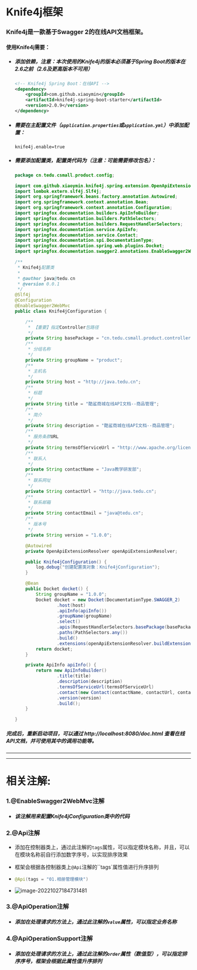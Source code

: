 # Knife4j框架

### Knife4j是一款基于Swagger 2的在线API文档框架。

#### 使用Knife4j需要：

- ##### 添加依赖，注意：本次使用的Knife4j的版本必须基于Spring Boot的版本在2.6之前（2.6及更高版本不可用）

  ```xml
  <!-- Knife4j Spring Boot：在线API -->
  <dependency>
      <groupId>com.github.xiaoymin</groupId>
      <artifactId>knife4j-spring-boot-starter</artifactId>
      <version>2.0.9</version>
  </dependency>
  ```

- ##### 需要在主配置文件（`application.properties`或`application.yml`）中添加配置：

  ```properties
  knife4j.enable=true
  ```

- ##### 需要添加配置类，配置类代码为（注意：可能需要修改包名）：

  ```java
  package cn.tedu.csmall.product.config;
  
  import com.github.xiaoymin.knife4j.spring.extension.OpenApiExtensionResolver;
  import lombok.extern.slf4j.Slf4j;
  import org.springframework.beans.factory.annotation.Autowired;
  import org.springframework.context.annotation.Bean;
  import org.springframework.context.annotation.Configuration;
  import springfox.documentation.builders.ApiInfoBuilder;
  import springfox.documentation.builders.PathSelectors;
  import springfox.documentation.builders.RequestHandlerSelectors;
  import springfox.documentation.service.ApiInfo;
  import springfox.documentation.service.Contact;
  import springfox.documentation.spi.DocumentationType;
  import springfox.documentation.spring.web.plugins.Docket;
  import springfox.documentation.swagger2.annotations.EnableSwagger2WebMvc;
  
  /**
   * Knife4j配置类
   *
   * @author java@tedu.cn
   * @version 0.0.1
   */
  @Slf4j
  @Configuration
  @EnableSwagger2WebMvc
  public class Knife4jConfiguration {
  
      /**
       * 【重要】指定Controller包路径
       */
      private String basePackage = "cn.tedu.csmall.product.controller";
      /**
       * 分组名称
       */
      private String groupName = "product";
      /**
       * 主机名
       */
      private String host = "http://java.tedu.cn";
      /**
       * 标题
       */
      private String title = "酷鲨商城在线API文档--商品管理";
      /**
       * 简介
       */
      private String description = "酷鲨商城在线API文档--商品管理";
      /**
       * 服务条款URL
       */
      private String termsOfServiceUrl = "http://www.apache.org/licenses/LICENSE-2.0";
      /**
       * 联系人
       */
      private String contactName = "Java教学研发部";
      /**
       * 联系网址
       */
      private String contactUrl = "http://java.tedu.cn";
      /**
       * 联系邮箱
       */
      private String contactEmail = "java@tedu.cn";
      /**
       * 版本号
       */
      private String version = "1.0.0";
  
      @Autowired
      private OpenApiExtensionResolver openApiExtensionResolver;
  
      public Knife4jConfiguration() {
          log.debug("创建配置类对象：Knife4jConfiguration");
      }
  
      @Bean
      public Docket docket() {
          String groupName = "1.0.0";
          Docket docket = new Docket(DocumentationType.SWAGGER_2)
                  .host(host)
                  .apiInfo(apiInfo())
                  .groupName(groupName)
                  .select()
                  .apis(RequestHandlerSelectors.basePackage(basePackage))
                  .paths(PathSelectors.any())
                  .build()
                  .extensions(openApiExtensionResolver.buildExtensions(groupName));
          return docket;
      }
  
      private ApiInfo apiInfo() {
          return new ApiInfoBuilder()
                  .title(title)
                  .description(description)
                  .termsOfServiceUrl(termsOfServiceUrl)
                  .contact(new Contact(contactName, contactUrl, contactEmail))
                  .version(version)
                  .build();
      }
  
  }
  ```

##### 完成后，重新启动项目，可以通过 http://localhost:8080/doc.html 查看在线API文档，并可使用其中的调用功能等。

------

------

# 相关注解:

### 1.@EnableSwagger2WebMvc注解

- ##### 该注解用来配置Knife4jConfiguration类中的代码

### 2.@Api注解

- 添加在控制器类上，通过此注解的`tags`属性，可以指定模块名称，并且，可以在模块名称前自行添加数字序号，以实现排序效果

- 框架会根据各控制器类上`@Api`注解的``tags`属性值进行升序排列

- ```java
  @Api(tags = "01.相册管理模块")
  ```

- ![image-20221027184731481](images/image-20221027184731481.png)

### 3.@ApiOperation注解

- ##### 添加在处理请求的方法上，通过此注解的`value`属性，可以指定业务名称

### 4.@ApiOperationSupport注解

- ##### 添加在处理请求的方法上，通过此注解的`order`属性（数值型），可以指定排序序号，框架会根据此属性值升序排列